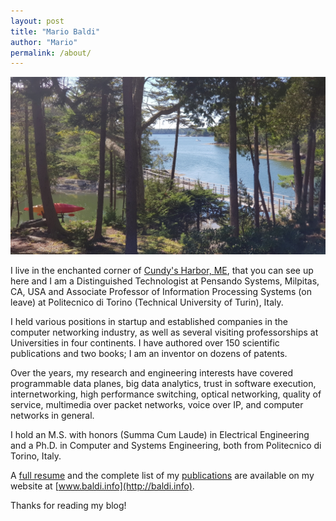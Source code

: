```yaml
---
layout: post
title: "Mario Baldi"
author: "Mario"
permalink: /about/
---
```


[![View from the window of my home](/assets/ViewFromHome_small.jpg)](/assets/20190905_141336.jpg)

I live in the enchanted corner of [Cundy's Harbor, ME](https://www.google.com/maps/place/Cundys+Harbor,+Harpswell,+ME+04079/@43.7970254,-69.9106121,14z/data=!3m1!4b1!4m5!3m4!1s0x4cad80cec004b13f:0xdb688250785b0874!8m2!3d43.7970272!4d-69.8931025),
that you can see up here and I am a Distinguished Technologist at Pensando Systems, Milpitas, CA, USA and Associate Professor of Information Processing Systems (on leave) at Politecnico di Torino (Technical University of Turin), Italy.

I held various positions in startup and established companies in the computer networking industry, as well as several visiting professorships at Universities in four continents. I have authored over 150 scientific publications and two books; I am an inventor on dozens of patents. 

Over the years, my research and engineering interests have covered programmable data planes, big data analytics, trust in software execution, internetworking, high performance switching, optical networking, quality of service, multimedia over packet networks, voice over IP, and computer networks in general.

I hold an M.S. with honors (Summa Cum Laude) in Electrical Engineering and a Ph.D. in Computer and Systems Engineering, both from Politecnico di Torino, Italy.

A [full resume](http://resume.baldi.info/) and the complete list of my [publications](http://pubs.baldi.info/) are available on my website at [www.baldi.info](http://baldi.info).

Thanks for reading my blog!
